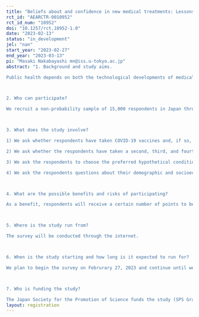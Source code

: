 ```yaml
---
title: "Beliefs about and confidence in new medical treatments: Lessons from COVID-19 vaccines, the follow-up trial"
rct_id: "AEARCTR-0010952"
rct_id_num: "10952"
doi: "10.1257/rct.10952-1.0"
date: "2023-02-13"
status: "in_development"
jel: "nan"
start_year: "2023-02-27"
end_year: "2023-03-13"
pi: "Masaki Nakabayashi mn@iss.u-tokyo.ac.jp"
abstract: "1. Background and study aims.
Public health depends on both the technological developments of medical treatments and the public's willingness to take up these treatments. The public’s willingness to take up novel treatments depends on the public's beliefs about the costs and benefits of the treatments. By tracing updates on public beliefs about COVID-19 vaccines before and after they began to be administered to the general public in Japan, we investigate the relationships between the evolution of public beliefs about COVID-19 vaccines and the public willingness to take up the vaccines. This study is a follow-up study of AEARCTR-0010145 (https://doi.org/10.1257/rct.10145-1.1) implemented in November 2022.

2. Who can participate?
We recruit a non-probability sample of 15,000 respondents in Japan through a survey company, Rakuten Insight, Ltd.

3. What does the study involve?
1) We ask whether respondents have taken COVID-19 vaccines and, if so, whether they experienced side effects.
2) We ask whether the respondents have taken a second, third, and fourth doses of COVID-19 vaccines and whether they want to take a further dose of COVID-19 vaccine.
3) We ask the respondents to choose the preferred hypothetical conditions for vaccination between the two, which are fully randomly generated by our conjoint experimental design. We allow the respondents to answer to deny either condition and not to take up COVID-19 vaccines.
4) We ask the respondents questions about their demographic and socioeconomic backgrounds.

4. What are the possible benefits and risks of participating?
As a benefit, respondents will receive a certain number of points to be used for shopping. Since the survey is administered through the internet, respondents will face no substantial risk.

5. Where is the study run from?
The survey will be conducted through the internet.

6. When is the study starting and how long is it expected to run for?
We plan to begin the survey on Februrary 27, 2023 and continue until we obtain responses from 15,000 respondents approximated on March 13, 2023. The duration is expected to be two weeks.

7. Who is funding the study?
The Japan Society for the Promotion of Science funds the study (SPS Grant-in-Aid KAKENHI JP18H03630)."
layout: registration
---
```


